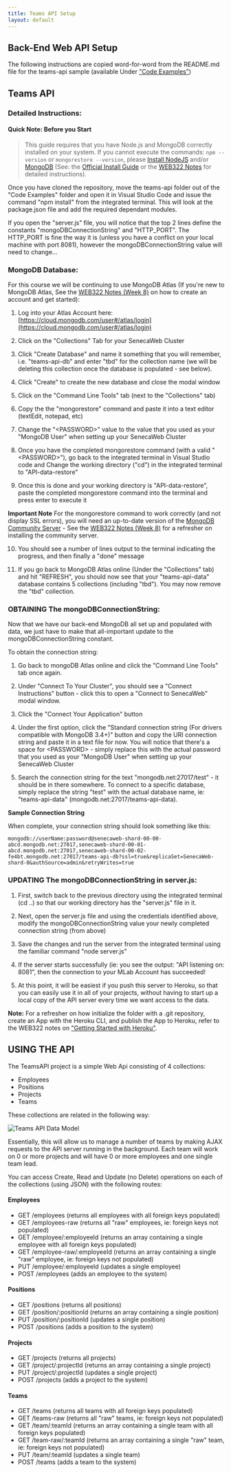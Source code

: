 ```yaml
---
title: Teams API Setup
layout: default
---
```


## Back-End Web API Setup

The following instructions are copied word-for-word from the README.md file for the teams-api sample (available Under <a href="https://github.com/sictweb/web422">"Code Examples"</a>)

## Teams API

<h3>Detailed Instructions:</h3>

<h4>Quick Note: Before you Start</h4>

> This guide requires that you have Node.js and MongoDB correctly installed on your system.  If you cannot execute the commands: `npm --version` or `mongorestore --version`, please [Install NodeJS](https://nodejs.org/) and/or [MongoDB](https://www.mongodb.com/) (See: the [Official Install Guide](https://docs.mongodb.com/manual/administration/install-community/) or the [WEB322 Notes](http://zenit.senecac.on.ca/~patrick.crawford/index.php/web322/course-notes/week8-class1/) for detailed instructions).

Once you have cloned the repository, move the teams-api folder out of the "Code Examples" folder and open it in Visual Studio Code and issue the command "npm install" from the integrated terminal.  This will look at the package.json file and add the required dependant modules.

If you open the "server.js" file, you will notice that the top 2 lines define the constants "mongoDBConnectionString" and "HTTP_PORT".  The HTTP_PORT is fine the way it is (unless you have a conflict on your local machine with port 8081), however the mongoDBConnectionString value will need to change...

### MongoDB Database:

For this course we will be continuing to use MongoDB Atlas (If you're new to MongoDB Atlas, See the [WEB322 Notes (Week 8)](http://zenit.senecac.on.ca/~patrick.crawford/index.php/web322/course-notes/week8-class1/) on how to create an account and get started):

1. Log into your Atlas Account here: [https://cloud.mongodb.com/user#/atlas/login](https://cloud.mongodb.com/user#/atlas/login)

2. Click on the "Collections" Tab for your SenecaWeb Cluster

3. Click "Create Database" and name it something that you will remember, i.e. "teams-api-db" and enter "tbd" for the collection name (we will be deleting this collection once the database is populated - see below).

4. Click "Create" to create the new database and close the modal window

5. Click on the "Command Line Tools" tab (next to the "Collections" tab)

6. Copy the the "mongorestore" command and paste it into a text editor (textEdit, notepad, etc)

7. Change the "&lt;PASSWORD&gt;" value to the value that you used as your "MongoDB User" when setting up your SenecaWeb Cluster

8. Once you have the completed mongorestore command (with a valid "&lt;PASSWORD&gt;"), go back to the integrated terminal in Visual Studio code and Change the working directory ("cd") in the integrated terminal to "API-data-restore"

9. Once this is done and your working directory is "API-data-restore", paste the completed mongorestore command into the terminal and press enter to execute it
  
  **Important Note** For the mongorestore command to work correctly (and not display SSL errors), you will need an up-to-date version of the [MongoDB Community Server](https://www.mongodb.com/download-center/community) - See the [WEB322 Notes (Week 8)](http://zenit.senecac.on.ca/~patrick.crawford/index.php/web322/course-notes/week8-class1/) for a refresher on installing the community server. 

10. You should see a number of lines output to the terminal indicating the progress, and then finally a "done" message

11. If you go back to MongoDB Atlas online (Under the "Collections" tab) and hit "REFRESH", you should now see that your "teams-api-data" database contains 5 collections (including "tbd").  You may now remove the "tbd" collection.

### OBTAINING The mongoDBConnectionString:

Now that we have our back-end MongoDB all set up and populated with data, we just have to make that all-important update to the mongoDBConnectionString constant.

To obtain the connection string:

1. Go back to mongoDB Atlas online and click the "Command Line Tools" tab once again.

2. Under "Connect To Your Cluster", you should see a "Connect Instructions" button - click this to open a "Connect to SenecaWeb" modal window.

3. Click the "Connect Your Application" button

4. Under the first option, click the "Standard connection string (For drivers compatible with MongoDB 3.4+)" button and copy the URI connection string and paste it in a text file for now. You will notice that there's a space for &lt;PASSWORD&gt; - simply replace this with the actual password that you used as your "MongoDB User" when setting up your SenecaWeb Cluster

5. Search the connection string for the text "mongodb.net:27017/test" - it should be in there somewhere. To connect to a specific database, simply replace the string "test" with the actual database name, ie: "teams-api-data" (mongodb.net:27017/teams-api-data).

**Sample Connection String**

When complete, your connection string should look something like this:

```
mongodb://userName:password@senecaweb-shard-00-00-abcd.mongodb.net:27017,senecaweb-shard-00-01-abcd.mongodb.net:27017,senecaweb-shard-00-02-fe4bt.mongodb.net:27017/teams-api-db?ssl=true&replicaSet=SenecaWeb-shard-0&authSource=admin&retryWrites=true
```

### UPDATING The mongoDBConnectionString in server.js:

1. First, switch back to the previous directory using the integrated terminal (cd ..) so that our working directory has the "server.js" file in it.

2. Next, open the server.js file and using the credentials identified above, modify the mongoDBConnectionString value your newly completed connection string (from above)

3. Save the changes and run the server from the integrated terminal using the familiar command "node server.js"

4. If the server starts successfully (ie: you see the output: "API listening on: 8081", then the connection to your MLab Account has succeeded!  

5.  At this point, it will be easiest if you push this server to Heroku, so that you can easily use it in all of your projects, without having to start up a local copy of the API server every time we want access to the data.  

**Note:** For a refresher on how initialize the folder with a .git repository, create an App with the Heroku CLI, and publish the App to Heroku, refer to the WEB322 notes on ["Getting Started with Heroku"](http://zenit.senecac.on.ca/~patrick.crawford/index.php/web322/course-notes/getting-started-with-heroku).

## USING THE API

The TeamsAPI project is a simple Web Api consisting of 4 collections:

* Employees
* Positions
* Projects
* Teams

These collections are related in the following way:

![Teams API Data Model](https://cdn.rawgit.com/sictweb/resources/2f4fa285/teams-api-model-2.png)

Essentially, this will allow us to manage a number of teams by making AJAX requests to the API server running in the background.  Each team will work on 0 or more projects and will have 0 or more employees and one single team lead.

You can access Create, Read and Update (no Delete) operations on each of the collections (using JSON) with the following routes:

#### Employees

* GET /employees (returns all employees with all foreign keys populated)
* GET /employees-raw (returns all "raw" employees, ie: foreign keys not populated)
* GET /employee/:employeeId (returns an array containing a single employee with all foreign keys populated)
* GET /employee-raw/:employeeId (returns an array containing a single "raw" employee, ie: foreign keys not populated)
* PUT /employee/:employeeId (updates a single employee)
* POST /employees (adds an employee to the system)

#### Positions

* GET /positions (returns all positions)
* GET /position/:positionId (returns an array containing a single position)
* PUT /position/:positionId (updates a single position)
* POST /positions (adds a position to the system)

#### Projects

* GET /projects (returns all projects)
* GET /project/:projectId (returns an array containing a single project)
* PUT /project/:projectId (updates a single project)
* POST /projects (adds a project to the system)

#### Teams

* GET /teams (returns all teams with all foreign keys populated)
* GET /teams-raw (returns all "raw" teams, ie: foreign keys not populated)
* GET /team/:teamId (returns an array containing a single team with all foreign keys populated)
* GET /team-raw/:teamId (returns an array containing a single "raw" team, ie: foreign keys not populated)
* PUT /team/:teamId (updates a single team)
* POST /teams (adds a team to the system)

